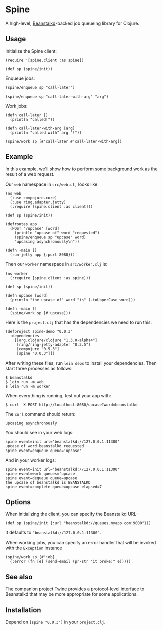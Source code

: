 # Spine

A high-level, [Beanstalkd](http://kr.github.com/beanstalkd/)-backed job queueing library for Clojure.


## Usage

Initialize the Spine client:

    (require '[spine.client :as spine])
    
    (def sp (spine/init))
    
Enqueue jobs:

    (spine/enqueue sp "call-later")

    (spine/enqueue sp "call-later-with-arg" "arg")
    
Work jobs:

    (defn call-later []
      (println "called!"))

    (defn call-later-with-arg [arg]
      (println "called with" arg "!"))

    (spine/work sp [#'call-later #'call-later-with-arg])


## Example

In this example, we'll show how to perform some background work as the result
of a web request.

Our `web` namespace in `src/web.clj` looks like:

    (ns web
      (:use compojure.core)
      (:use ring.adapter.jetty)
      (:require [spine.client :as client]))
    
    (def sp (spine/init))
    
    (defroutes app
      (POST "/upcase" [word]
        (println "upcase of" word "requested")
        (spine/enqueue sp "upcase" word)
        "upcasing asynchronously\n"))
    
    (defn -main []
      (run-jetty app {:port 8080}))

Then our `worker` namespace in `src/worker.clj` is:

    (ns worker
      (:require [spine.client :as spine]))

    (def sp (spine/init))

    (defn upcase [word]
      (println "the upcase of" word "is" (.toUpperCase word)))
    
    (defn -main []
      (spine/work sp [#'upcase]))

Here is the `project.clj` that has the dependencies we need to run this:

    (defproject spine-demo "0.0.3"
      :dependencies
        [[org.clojure/clojure "1.3.0-alpha4"]
         [ring/ring-jetty-adapter "0.3.5"]
         [compojure "0.5.3"]
         [spine "0.0.3"]])

After writing these files, run `lein deps` to install your dependencies.
Then start three processes as follows:

    $ beanstalkd
    $ lein run -m web
    $ lein run -m worker

When everything is running, test out your app with:

    $ curl -X POST http://localhost:8080/upcase?word=beanstalkd

The `curl` command should return:

    upcasing asynchronously

You should see in your web logs:

    spine event=init url='beanstalkd://127.0.0.1:11300'
    upcase of word beanstalkd requested
    spine event=enqueue queue='upcase'

And in your worker logs:

    spine event=init url='beanstalkd://127.0.0.1:11300'
    spine event=work queues='upcase'
    spine event=dequeue queue=upcase
    the upcase of beanstalkd is BEANSTALKD
    spine event=complete queue=upcase elapsed=7


## Options

When initializing the client, you can specify the Beanstalkd URL:

    (def sp (spine/init {:url "beanstalkd://queues.myapp.com:9000"}))

It defaults to `"beanstalkd://127.0.0.1:11300"`.

When working jobs, you can specify an error handler that will be invoked with
the `Exception` instance

    (spine/work sp [#'job]
      {:error (fn [e] (send-email (pr-str "it broke:" e)))})


## See also

The companion project [Twine](https://github.com/mmcgrana/twine) provides a protocol-level interface to Beanstalkd that may be more appropriate for some applications.


## Installation

Depend on `[spine "0.0.3"]` in your `project.clj`.
